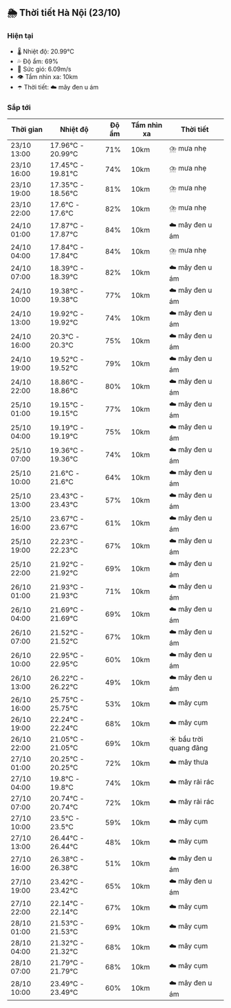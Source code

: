 ## 🌦️ Thời tiết Hà Nội (23/10)

### Hiện tại

- 🌡️ Nhiệt độ: 20.99℃
- 💦 Độ ẩm: 69%
- 💨 Sức gió: 6.09m/s
- 👁️ Tầm nhìn xa: 10km
- ☂️ Thời tiết: ☁️ mây đen u ám

### Sắp tới

| Thời gian | Nhiệt độ | Độ ẩm | Tầm nhìn xa | Thời tiết |
| --- | --- | --- | --- | --- |
| 23/10 13:00 | 17.96℃ - 20.99℃ | 71% | 10km | ⛈️ mưa nhẹ |
| 23/10 16:00 | 17.45℃ - 19.81℃ | 74% | 10km | ⛈️ mưa nhẹ |
| 23/10 19:00 | 17.35℃ - 18.56℃ | 81% | 10km | ⛈️ mưa nhẹ |
| 23/10 22:00 | 17.6℃ - 17.6℃ | 82% | 10km | ⛈️ mưa nhẹ |
| 24/10 01:00 | 17.87℃ - 17.87℃ | 84% | 10km | ☁️ mây đen u ám |
| 24/10 04:00 | 17.84℃ - 17.84℃ | 84% | 10km | ⛈️ mưa nhẹ |
| 24/10 07:00 | 18.39℃ - 18.39℃ | 82% | 10km | ☁️ mây đen u ám |
| 24/10 10:00 | 19.38℃ - 19.38℃ | 77% | 10km | ☁️ mây đen u ám |
| 24/10 13:00 | 19.92℃ - 19.92℃ | 74% | 10km | ☁️ mây đen u ám |
| 24/10 16:00 | 20.3℃ - 20.3℃ | 75% | 10km | ☁️ mây đen u ám |
| 24/10 19:00 | 19.52℃ - 19.52℃ | 79% | 10km | ☁️ mây đen u ám |
| 24/10 22:00 | 18.86℃ - 18.86℃ | 80% | 10km | ☁️ mây đen u ám |
| 25/10 01:00 | 19.15℃ - 19.15℃ | 77% | 10km | ☁️ mây đen u ám |
| 25/10 04:00 | 19.19℃ - 19.19℃ | 75% | 10km | ☁️ mây đen u ám |
| 25/10 07:00 | 19.36℃ - 19.36℃ | 74% | 10km | ☁️ mây đen u ám |
| 25/10 10:00 | 21.6℃ - 21.6℃ | 64% | 10km | ☁️ mây đen u ám |
| 25/10 13:00 | 23.43℃ - 23.43℃ | 57% | 10km | ☁️ mây đen u ám |
| 25/10 16:00 | 23.67℃ - 23.67℃ | 61% | 10km | ☁️ mây đen u ám |
| 25/10 19:00 | 22.23℃ - 22.23℃ | 67% | 10km | ☁️ mây đen u ám |
| 25/10 22:00 | 21.92℃ - 21.92℃ | 69% | 10km | ☁️ mây đen u ám |
| 26/10 01:00 | 21.93℃ - 21.93℃ | 71% | 10km | ☁️ mây đen u ám |
| 26/10 04:00 | 21.69℃ - 21.69℃ | 69% | 10km | ☁️ mây đen u ám |
| 26/10 07:00 | 21.52℃ - 21.52℃ | 67% | 10km | ☁️ mây đen u ám |
| 26/10 10:00 | 22.95℃ - 22.95℃ | 60% | 10km | ☁️ mây đen u ám |
| 26/10 13:00 | 26.22℃ - 26.22℃ | 49% | 10km | ☁️ mây đen u ám |
| 26/10 16:00 | 25.75℃ - 25.75℃ | 53% | 10km | ☁️ mây cụm |
| 26/10 19:00 | 22.24℃ - 22.24℃ | 68% | 10km | ☁️ mây cụm |
| 26/10 22:00 | 21.05℃ - 21.05℃ | 69% | 10km | ☀️ bầu trời quang đãng |
| 27/10 01:00 | 20.25℃ - 20.25℃ | 72% | 10km | ☁️ mây thưa |
| 27/10 04:00 | 19.8℃ - 19.8℃ | 74% | 10km | ☁️ mây rải rác |
| 27/10 07:00 | 20.74℃ - 20.74℃ | 72% | 10km | ☁️ mây rải rác |
| 27/10 10:00 | 23.5℃ - 23.5℃ | 59% | 10km | ☁️ mây cụm |
| 27/10 13:00 | 26.44℃ - 26.44℃ | 48% | 10km | ☁️ mây cụm |
| 27/10 16:00 | 26.38℃ - 26.38℃ | 51% | 10km | ☁️ mây đen u ám |
| 27/10 19:00 | 23.42℃ - 23.42℃ | 65% | 10km | ☁️ mây đen u ám |
| 27/10 22:00 | 22.14℃ - 22.14℃ | 67% | 10km | ☁️ mây cụm |
| 28/10 01:00 | 21.53℃ - 21.53℃ | 69% | 10km | ☁️ mây cụm |
| 28/10 04:00 | 21.32℃ - 21.32℃ | 68% | 10km | ☁️ mây cụm |
| 28/10 07:00 | 21.79℃ - 21.79℃ | 68% | 10km | ☁️ mây cụm |
| 28/10 10:00 | 23.49℃ - 23.49℃ | 60% | 10km | ☁️ mây đen u ám |
